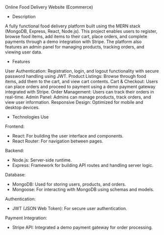 Online Food Delivery Website (Ecommerce)

* Description
  
A fully functional food delivery platform built using the MERN stack (MongoDB, Express, React, Node.js). This project enables users to register, browse food items, add items to their cart, place orders, and complete payments through a demo integration with Stripe. The platform also features an admin panel for managing products, tracking orders, and viewing user data.

* Features
  
User Authentication: Registration, login, and logout functionality with secure password handling using JWT.
Product Listings: Browse through food items, add them to the cart, and view cart contents.
Cart & Checkout: Users can place orders and proceed to payment using a demo payment gateway integrated with Stripe.
Order Management: Users can track their orders in real-time.
Admin Panel: Admins can manage products, track orders, and view user information.
Responsive Design: Optimized for mobile and desktop devices.


* Technologies Use

Frontend:
* React: For building the user interface and components.
* React Router: For navigation between pages.

Backend:
* Node.js: Server-side runtime.
* Express: Framework for building API routes and handling server logic.
  
Database:
* MongoDB: Used for storing users, products, and orders.
* Mongoose: For interacting with MongoDB using schemas and models.
  
Authentication:
* JWT (JSON Web Token): For secure user authentication.
  
Payment Integration:
* Stripe API: Integrated a demo payment gateway for order processing.
